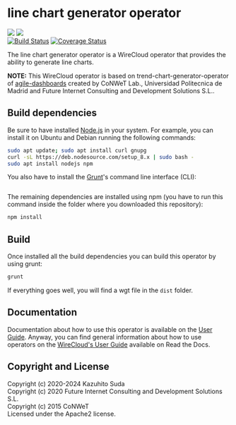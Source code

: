 # line chart generator operator

[![](https://nexus.lab.fiware.org/repository/raw/public/badges/chapters/visualization.svg)](https://www.fiware.org/developers/catalogue/)
![](https://img.shields.io/github/license/lets-fiware/line-chart-generator-operator.svg)<br/>
[![Build Status](https://travis-ci.com/lets-fiware/line-chart-generator-operator.svg?branch=master)](https://travis-ci.com/lets-fiware/line-chart-generator-operator)
[![Coverage Status](https://coveralls.io/repos/github/lets-fiware/line-chart-generator-operator/badge.svg)](https://coveralls.io/github/lets-fiware/line-chart-generator-operator)

The line chart generator operator is a WireCloud operator that provides the ability to generate line charts.

**NOTE:**
This WireCloud operator is based on trend-chart-generator-operator of [agile-dashboards](https://github.com/Wirecloud/agile-dashboards)
created by CoNWeT Lab., Universidad Politecnica de Madrid and Future Internet Consulting and Development Solutions S.L..

## Build dependencies

Be sure to have installed [Node.js](https://nodejs.org/) in your system. For example, you can install it on Ubuntu and Debian running the following commands:

```bash
sudo apt update; sudo apt install curl gnupg
curl -sL https://deb.nodesource.com/setup_8.x | sudo bash -
sudo apt install nodejs npm 
```

You also have to install the [Grunt](https://gruntjs.com/)'s command line interface (CLI):

```sudo npm install -g grunt-cli
```

The remaining dependencies are installed using npm (you have to run this command
inside the folder where you downloaded this repository):

```bash
npm install
```


## Build

Once installed all the build dependencies you can build this operator by using grunt:

```bash
grunt
```

If everything goes well, you will find a wgt file in the `dist` folder.


## Documentation

Documentation about how to use this operator is available on the
[User Guide](src/doc/userguide.md). Anyway, you can find general information
about how to use operators on the
[WireCloud's User Guide](https://wirecloud.readthedocs.io/en/stable/user_guide/)
available on Read the Docs.

## Copyright and License

Copyright (c) 2020-2024 Kazuhito Suda<br>
Copyright (c) 2020 Future Internet Consulting and Development Solutions S.L.<br>
Copyright (c) 2015 CoNWeT<br>
Licensed under the Apache2 license.
